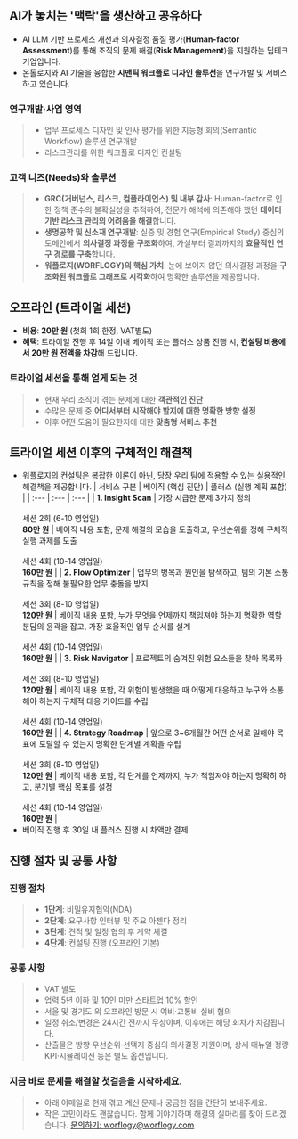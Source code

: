 ## AI가 놓치는 '맥락'을 생산하고 공유하다
- AI LLM 기반 프로세스 개선과 의사결정 품질 평가(**Human-factor Assessment**)를 통해 조직의 문제 해결(**Risk Management**)을 지원하는 딥테크 기업입니다.
- 온톨로지와 AI 기술을 융합한 **시맨틱 워크플로 디자인 솔루션**을 연구개발 및 서비스하고 있습니다.

### 연구개발·사업 영역
> - 업무 프로세스 디자인 및 인사 평가를 위한 지능형 회의(Semantic Workflow) 솔루션 연구개발
> - 리스크관리를 위한 워크플로 디자인 컨설팅

### 고객 니즈(Needs)와 솔루션
> - **GRC(거버넌스, 리스크, 컴플라이언스) 및 내부 감사**: Human-factor로 인한 정책 준수의 불확실성을 추적하여, 전문가 해석에 의존해야 했던 **데이터 기반 리스크 관리의 어려움을 해결**합니다.
> - **생명공학 및 신소재 연구개발**: 실증 및 경험 연구(Empirical Study) 중심의 도메인에서 **의사결정 과정을 구조화**하여, 가설부터 결과까지의 **효율적인 연구 경로를 구축**합니다.
> - **워플로지(WORFLOGY)의 핵심 가치**: 눈에 보이지 않던 의사결정 과정을 **구조화된 워크플로 그래프로 시각화**하여 명확한 솔루션을 제공합니다.

## 오프라인 (트라이얼 세션)
- **비용**: **20만 원** (첫회 1회 한정, VAT별도)
- **혜택**: 트라이얼 진행 후 14일 이내 베이직 또는 플러스 상품 진행 시, **컨설팅 비용에서 20만 원 전액을 차감**해 드립니다.

### 트라이얼 세션을 통해 얻게 되는 것
> - 현재 우리 조직이 겪는 문제에 대한 **객관적인 진단**
> - 수많은 문제 중 **어디서부터 시작해야 할지에 대한 명확한 방향 설정**
> - 이후 어떤 도움이 필요한지에 대한 **맞춤형 서비스 추천**

## 트라이얼 세션 이후의 구체적인 해결책
- 워플로지의 컨설팅은 복잡한 이론이 아닌, 당장 우리 팀에 적용할 수 있는 실용적인 해결책을 제공합니다.
| 서비스 구분 | 베이직 (핵심 진단) | 플러스 (실행 계획 포함) |
| :--- | :--- | :--- |
| **1. Insight Scan** | 가장 시급한 문제 3가지 정의<br><br>세션 2회 (6-10 영업일)<br>**80만 원** | 베이직 내용 포함, 문제 해결의 모습을 도출하고, 우선순위를 정해 구체적 실행 과제를 도출<br><br>세션 4회 (10-14 영업일)<br>**160만 원** |
| **2. Flow Optimizer** | 업무의 병목과 원인을 탐색하고, 팀의 기본 소통 규칙을 정해 불필요한 업무 충돌을 방지<br><br>세션 3회 (8-10 영업일)<br>**120만 원** | 베이직 내용 포함, 누가 무엇을 언제까지 책임져야 하는지 명확한 역할 분담의 윤곽을 잡고, 가장 효율적인 업무 순서를 설계<br><br>세션 4회 (10-14 영업일)<br>**160만 원** |
| **3. Risk Navigator** | 프로젝트의 숨겨진 위험 요소들을 찾아 목록화<br><br>세션 3회 (8-10 영업일)<br>**120만 원** | 베이직 내용 포함, 각 위험이 발생했을 때 어떻게 대응하고 누구와 소통해야 하는지 구체적 대응 가이드를 수립<br><br>세션 4회 (10-14 영업일)<br>**160만 원** |
| **4. Strategy Roadmap** | 앞으로 3~6개월간 어떤 순서로 일해야 목표에 도달할 수 있는지 명확한 단계별 계획을 수립<br><br>세션 3회 (8-10 영업일)<br>**120만 원** | 베이직 내용 포함, 각 단계를 언제까지, 누가 책임져야 하는지 명확히 하고, 분기별 핵심 목표를 설정<br><br>세션 4회 (10-14 영업일)<br>**160만 원** |
- 베이직 진행 후 30일 내 플러스 진행 시 차액만 결제

## 진행 절차 및 공통 사항
### 진행 절차
> - **1단계**: 비밀유지협약(NDA)
> - **2단계**: 요구사항 인터뷰 및 주요 아젠다 정리
> - **3단계**: 견적 및 일정 협의 후 계약 체결
> - **4단계**: 컨설팅 진행 (오프라인 기본)

### 공통 사항
> - VAT 별도
> - 업력 5년 이하 및 10인 미만 스타트업 10% 할인
> - 서울 및 경기도 외 오프라인 방문 시 여비·교통비 실비 협의
> - 일정 취소/변경은 24시간 전까지 무상이며, 이후에는 해당 회차가 차감됩니다.
> - 산출물은 방향·우선순위·선택지 중심의 의사결정 지원이며, 상세 매뉴얼·정량 KPI·시뮬레이션 등은 별도 옵션입니다.

### 지금 바로 문제를 해결할 첫걸음을 시작하세요.
> - 아래 이메일로 현재 겪고 계신 문제나 궁금한 점을 간단히 보내주세요.
> - 작은 고민이라도 괜찮습니다. 함께 이야기하며 해결의 실마리를 찾아 드리겠습니다.
[문의하기: worflogy@worflogy.com](mailto:worflogy@worflogy.com)